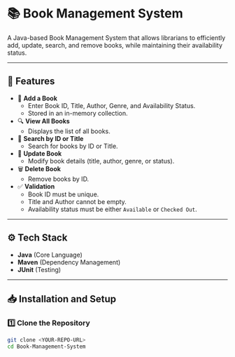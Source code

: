 # 📚 Book Management System

A Java-based Book Management System that allows librarians to efficiently add, update, search, and remove books, while maintaining their availability status.

---

## 🚀 Features

- 📖 **Add a Book**
    - Enter Book ID, Title, Author, Genre, and Availability Status.
    - Stored in an in-memory collection.
- 🔍 **View All Books**
    - Displays the list of all books.
- 🔎 **Search by ID or Title**
    - Search for books by ID or Title.
- 🔧 **Update Book**
    - Modify book details (title, author, genre, or status).
- 🗑️ **Delete Book**
    - Remove books by ID.
- ✅ **Validation**
    - Book ID must be unique.
    - Title and Author cannot be empty.
    - Availability status must be either `Available` or `Checked Out`.

---

## ⚙️ Tech Stack

- **Java** (Core Language)
- **Maven** (Dependency Management)
- **JUnit** (Testing)

---

## 📥 Installation and Setup

### 1️⃣ **Clone the Repository**
```bash
git clone <YOUR-REPO-URL>
cd Book-Management-System

